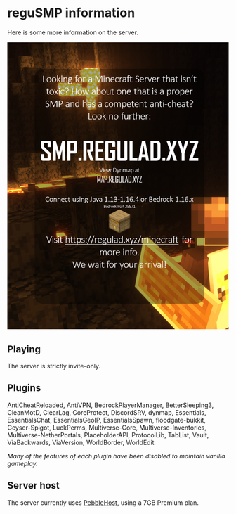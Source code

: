 # reguSMP information
Here is some more information on the server.

![Banner Ad](/images/smear.png)

## Playing

The server is strictly invite-only. 

## Plugins

AntiCheatReloaded, AntiVPN, BedrockPlayerManager, BetterSleeping3, CleanMotD, ClearLag, CoreProtect, DiscordSRV, dynmap, Essentials, EssentialsChat, EssentialsGeoIP, EssentialsSpawn, floodgate-bukkit, Geyser-Spigot, LuckPerms, Multiverse-Core, Multiverse-Inventories, Multiverse-NetherPortals, PlaceholderAPI, ProtocolLib, TabList, Vault, ViaBackwards, ViaVersion, WorldBorder, WorldEdit

*Many of the features of each plugin have been disabled to maintain vanilla gameplay.*

## Server host

The server currently uses [PebbleHost](https://pebblehost.com/), using a 7GB Premium plan.